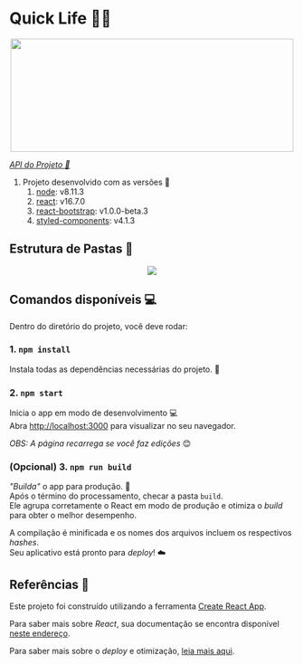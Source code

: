 # Quick Life :handbag::department_store:

<p align="center"><img align="center" width="500" height="200" src="http://imagem.b2s-space.com/upimg/60505/0/54691e2e7d.jpg"></p>

_[API do Projeto :wrench:](https://github.com/mlopesc/quicklife_api)_

1. Projeto desenvolvido com as versões :nut_and_bolt: 
   1. [node](https://nodejs.org/en/): v8.11.3
   1. [react](https://reactjs.org/): v16.7.0
   1. [react-bootstrap](https://react-bootstrap.netlify.com/): v1.0.0-beta.3
   1. [styled-components](https://www.styled-components.com/): v4.1.3

## Estrutura de Pastas :open_file_folder:
<p align="center"><img src="http://imagem.b2s-space.com/upimg/60505/0/05caa0d9b6.jpg"/></p>

## Comandos disponíveis :computer:

Dentro do diretório do projeto, você deve rodar:

### 1. `npm install`

Instala todas as dependências necessárias do projeto. :wrench:

### 2. `npm start`

Inicia o app em modo de desenvolvimento :computer: <br/>
Abra [http://localhost:3000](http://localhost:3000) para visualizar no seu navegador.

*OBS: A página recarrega se você faz edições* :blush:

### (Opcional) 3. `npm run build`

*"Builda"* o app para produção. :satellite:<br/>
Após o término do processamento, checar a pasta `build`.<br/>
Ele agrupa corretamente o React em modo de produção e otimiza o *build* para obter o melhor desempenho.

A compilação é minificada e os nomes dos arquivos incluem os respectivos *hashes*. <br/>
Seu aplicativo está pronto para *deploy*! :cloud:<br/>

## Referências :book:

Este projeto foi construído utilizando a ferramenta [Create React App](https://facebook.github.io/create-react-app/docs/getting-started).

Para saber mais sobre *React*, sua documentação se encontra disponível [neste endereço](https://reactjs.org/).

Para saber mais sobre o *deploy* e otimização, [leia mais aqui](https://facebook.github.io/create-react-app/docs/deployment).